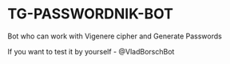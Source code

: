 # TG-PASSWORDNIK-BOT
Bot who can work with Vigenere cipher and Generate Passwords 

If you want to test it by yourself - @VladBorschBot

